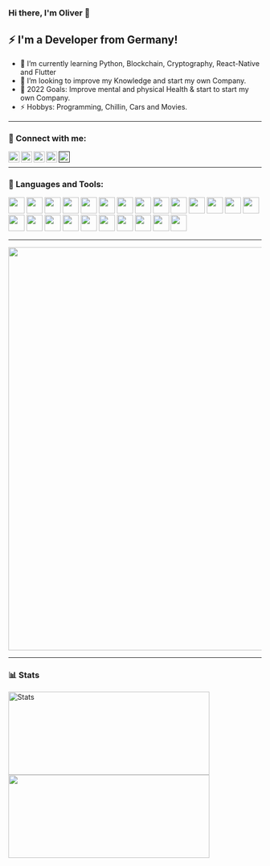 ### Hi there, I'm Oliver 👋

## :zap: I'm a Developer from Germany!

- 🌱 I’m currently learning Python, Blockchain, Cryptography, React-Native and Flutter
- 👯 I’m looking to improve my Knowledge and start my own Company. 
- 🥅 2022 Goals: Improve mental and physical Health & start to start my own Company. 
- ⚡ Hobbys: Programming, Chillin, Cars and Movies. 

---

### 💬 Connect with me:

<p>
  <a href="https://www.xing.com/profile/Oliver_Karger3/cv">
    <img align="left" alt="Xing" width="22px" src="https://cdn.jsdelivr.net/npm/simple-icons@v3/icons/xing.svg" />
  </a>
  <a href="https://twitter.com/oliverkarger">
    <img align="left" alt="Twitter" width="22px" src="https://cdn.jsdelivr.net/npm/simple-icons@v3/icons/twitter.svg" />
  </a>
  <a href="https://www.linkedin.com/in/oliver-karger-7b100a20a/">
    <img align="left" alt="LinkedIn" width="22px" src="https://cdn.jsdelivr.net/npm/simple-icons@v3/icons/linkedin.svg" />
  </a>
  <a href="https://instagram.com/oliverkarger">
    <img align="left" alt="Instagram" width="22px" src="https://cdn.jsdelivr.net/npm/simple-icons@v3/icons/instagram.svg" />
  </a>
  <a href="">
    <img align="left" alt="Instagram" width="22px" src="https://cdn.jsdelivr.net/npm/simple-icons@v3/icons/snapchat.svg" />
  </a>
</p>
<br>

---

### :wrench: Languages and Tools:

<p>
  <img height="32" width="32" src="https://cdn.jsdelivr.net/npm/simple-icons@v5/icons/visualstudio.svg" />
  <img height="32" width="32" src="https://cdn.jsdelivr.net/npm/simple-icons@v5/icons/visualstudiocode.svg" />
  <img height="32" width="32" src="https://cdn.jsdelivr.net/npm/simple-icons@v5/icons/javascript.svg" />
  <img height="32" width="32" src="https://cdn.jsdelivr.net/npm/simple-icons@v5/icons/typescript.svg" />
  <img height="32" width="32" src="https://cdn.jsdelivr.net/npm/simple-icons@v5/icons/angular.svg" />
  <img height="32" width="32" src="https://cdn.jsdelivr.net/npm/simple-icons@v5/icons/dotnet.svg" />
  <img height="32" width="32" src="https://cdn.jsdelivr.net/npm/simple-icons@v5/icons/mysql.svg" />
  <img height="32" width="32" src="https://cdn.jsdelivr.net/npm/simple-icons@v5/icons/microsoftsqlserver.svg" />
  <img height="32" width="32" src="https://cdn.jsdelivr.net/npm/simple-icons@v5/icons/github.svg" />
  <img height="32" width="32" src="https://cdn.jsdelivr.net/npm/simple-icons@v5/icons/gitlab.svg" />
  <img height="32" width="32" src="https://cdn.jsdelivr.net/npm/simple-icons@v5/icons/git.svg" />
  <img height="32" width="32" src="https://cdn.jsdelivr.net/npm/simple-icons@v5/icons/ubuntu.svg" />
  <img height="32" width="32" src="https://cdn.jsdelivr.net/npm/simple-icons@v5/icons/microsoft.svg" />
  <img height="32" width="32" src="https://cdn.jsdelivr.net/npm/simple-icons@v5/icons/microsoftazure.svg" />
  <img height="32" width="32" src="https://cdn.jsdelivr.net/npm/simple-icons@v5/icons/googlecloud.svg" />
  <img height="32" width="32" src="https://cdn.jsdelivr.net/npm/simple-icons@v5/icons/googleads.svg" />
  <img height="32" width="32" src="https://cdn.jsdelivr.net/npm/simple-icons@v5/icons/googleadsense.svg" />
  <img height="32" width="32" src="https://cdn.jsdelivr.net/npm/simple-icons@v5/icons/googlecloud.svg" />
  <img height="32" width="32" src="https://cdn.jsdelivr.net/npm/simple-icons@v5/icons/nginx.svg" />
  <img height="32" width="32" src="https://cdn.jsdelivr.net/npm/simple-icons@v5/icons/apple.svg" />
  <img height="32" width="32" src="https://cdn.jsdelivr.net/npm/simple-icons@v5/icons/hetzner.svg" />
  <img height="32" width="32" src="https://cdn.jsdelivr.net/npm/simple-icons@v5/icons/coveralls.svg" />
  <img height="32" width="32" src="https://cdn.jsdelivr.net/npm/simple-icons@v5/icons/docker.svg" />
  <img height="32" width="32" src="https://cdn.jsdelivr.net/npm/simple-icons@v5/icons/kubernetes.svg" />
</p>

---

<p>
  <img src="https://github-profile-trophy.vercel.app/?username=oliverkarger" width="800" align="center" />
</p>

---

### 📊 Stats

<p>
  <img width="400" height="165" alt="Stats" src="https://github-readme-stats.vercel.app/api?username=oliverkarger&show_icons=true&count_private=true&include_all_commits=true" /> 
  <img width="400" height="165" src="https://github-readme-streak-stats.herokuapp.com/?user=oliverkarger&theme=dark" />
</p>
